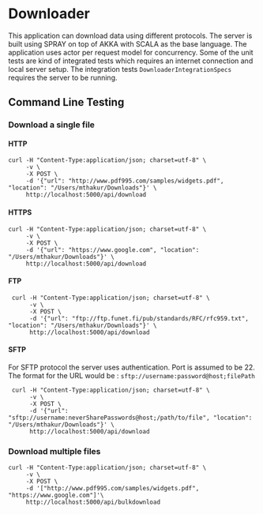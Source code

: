 # Downloader
This application can download data using different protocols. The server is built using SPRAY on top of AKKA with SCALA as the base language.
The application uses actor per request model for concurrency. Some of the unit tests are kind of integrated tests which requires an internet 
connection and local server setup. The integration tests `DownloaderIntegrationSpecs` requires the server to be running.

## Command Line Testing

### Download a single file

#### HTTP

    curl -H "Content-Type:application/json; charset=utf-8" \
         -v \
         -X POST \
         -d '{"url": "http://www.pdf995.com/samples/widgets.pdf", "location": "/Users/mthakur/Downloads"}' \
         http://localhost:5000/api/download
         
#### HTTPS

    curl -H "Content-Type:application/json; charset=utf-8" \
         -v \
         -X POST \
         -d '{"url": "https://www.google.com", "location": "/Users/mthakur/Downloads"}' \
         http://localhost:5000/api/download
         
#### FTP

     curl -H "Content-Type:application/json; charset=utf-8" \
          -v \
          -X POST \
          -d '{"url": "ftp://ftp.funet.fi/pub/standards/RFC/rfc959.txt", "location": "/Users/mthakur/Downloads"}' \
          http://localhost:5000/api/download
          
#### SFTP

For SFTP protocol the server uses authentication. Port is assumed to be 22. The format for the URL would be :
`sftp://username:password@host;filePath`

     curl -H "Content-Type:application/json; charset=utf-8" \
          -v \
          -X POST \
          -d '{"url": "sftp://username:neverSharePasswords@host;/path/to/file", "location": "/Users/mthakur/Downloads"}' \
          http://localhost:5000/api/download
          
### Download multiple files

    curl -H "Content-Type:application/json; charset=utf-8" \
         -v \
         -X POST \
         -d '["http://www.pdf995.com/samples/widgets.pdf", "https://www.google.com"]'\
         http://localhost:5000/api/bulkdownload